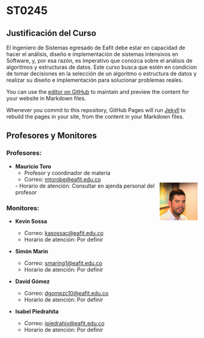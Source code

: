 # ST0245

## Justificación del Curso

El Ingeniero de Sistemas egresado de Eafit debe estar en capacidad de hacer el análisis, diseño e implementación de sistemas intensivos en Software, y, por esa razón, es imperativo que conozca sobre el análisis de algoritmos y estructuras de datos. Este curso busca que estén en condicion de tomar decisiones en la selección de un algoritmo o estructura de datos y realizar su diseño e implementación para solucionar problemas reales.

You can use the [editor on GitHub](https://github.com/ST0245/st0245.github.io/edit/main/README.md) to maintain and preview the content for your website in Markdown files.

Whenever you commit to this repository, GitHub Pages will run [Jekyll](https://jekyllrb.com/) to rebuild the pages in your site, from the content in your Markdown files.

## Profesores y Monitores

### Profesores:


* **Mauricio Toro**
    - Profesor y coordinador de materia
    - Correo: mtorobe@eafit.edu.co
    <img align="right" src="images/Mauricio.jpg" width=100>
    - Horario de atención: Consultar en ajenda personal del profesor


### Monitores:

* **Kevin Sossa**
    - Correo: kasossac@eafit.edu.co
    - Horario de atención: Por definir
    
* **Simón Marin**
    - Correo: smaring1@eafit.edu.co
    - Horario de atención: Por definir

* **David Gómez**
    - Correo: dgomezc10@eafit.edu.co
    - Horario de atención: Por definir

* **Isabel Piedrahíta**
    - Correo: ipiedrahiv@eafit.edu.co
    - Horario de atención: Por definir
